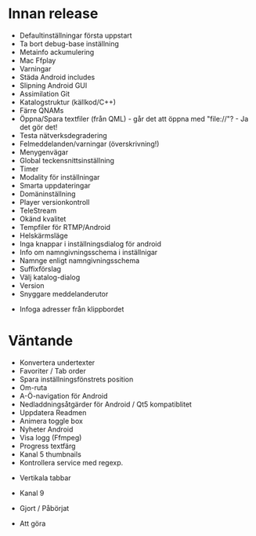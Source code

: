 Innan release
=============
 + Defaultinställningar första uppstart
 + Ta bort debug-base inställning
 + Metainfo ackumulering
 + Mac Ffplay
 + Varningar
 + Städa Android includes
 + Slipning Android GUI
 + Assimilation Git
 + Katalogstruktur (källkod/C++)
 + Färre QNAMs
 + Öppna/Spara textfiler (från QML) - går det att öppna med "file://"? - Ja det gör det!
 + Testa nätverksdegradering
 + Felmeddelanden/varningar (överskrivning!)
 + Menygenvägar
 + Global teckensnittsinställning
 + Timer
 + Modality för inställningar
 + Smarta uppdateringar
 + Domäninställning
 + Player versionkontroll
 + TeleStream
 + Okänd kvalitet
 + Tempfiler för RTMP/Android
 + Helskärmsläge
 + Inga knappar i inställningsdialog för android
 + Info om namngivningsschema i inställnigar
 + Namnge enligt namngivningsschema
 + Suffixförslag
 + Välj katalog-dialog
 + Version
 + Snyggare meddelanderutor
 - Infoga adresser från klippbordet

Väntande
========
 - Konvertera undertexter
 - Favoriter
 / Tab order
 - Spara inställningsfönstrets position
 - Om-ruta
 - A-Ö-navigation för Android
 - Nedladdningsåtgärder för Android
 / Qt5 kompatiblitet
 - Uppdatera Readmen
 - Animera toggle box
 - Nyheter Android
 - Visa logg (Ffmpeg)
 - Progress textfärg
 - Kanal 5 thumbnails
 - Kontrollera service med regexp.
 + Vertikala tabbar
 + Kanal 9

+ Gjort
/ Påbörjat
- Att göra

